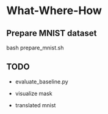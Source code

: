# What-Where-How

## Prepare MNIST dataset

bash prepare_mnist.sh

## TODO

- evaluate_baseline.py

- visualize mask

- translated mnist
